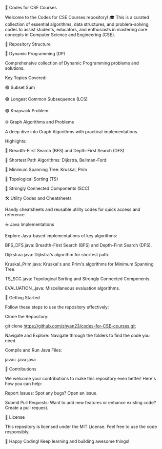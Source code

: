 📘 Codes for CSE Courses

Welcome to the Codes for CSE Courses repository! 🎓 This is a curated collection of essential algorithms, data structures, and problem-solving codes to assist students, educators, and enthusiasts in mastering core concepts in Computer Science and Engineering (CSE).

📂 Repository Structure

🧮 Dynamic Programming (DP)

Comprehensive collection of Dynamic Programming problems and solutions.

Key Topics Covered:

🟢 Subset Sum

🟢 Longest Common Subsequence (LCS)

🟢 Knapsack Problem

🌐 Graph Algorithms and Problems

A deep dive into Graph Algorithms with practical implementations.

Highlights:

🔵 Breadth-First Search (BFS) and Depth-First Search (DFS)

🔵 Shortest Path Algorithms: Dijkstra, Bellman-Ford

🔵 Minimum Spanning Tree: Kruskal, Prim

🔵 Topological Sorting (TS)

🔵 Strongly Connected Components (SCC)

🛠️ Utility Codes and Cheatsheets

Handy cheatsheets and reusable utility codes for quick access and reference.

☕ Java Implementations

Explore Java-based implementations of key algorithms:

BFS_DFS.java: Breadth-First Search (BFS) and Depth-First Search (DFS).

Dijkstraa.java: Dijkstra's algorithm for shortest path.

Kruskal_Prim.java: Kruskal's and Prim's algorithms for Minimum Spanning Tree.

TS_SCC.java: Topological Sorting and Strongly Connected Components.

EVALUATION_.java: Miscellaneous evaluation algorithms.

🚀 Getting Started

Follow these steps to use the repository effectively:

Clone the Repository:

git clone https://github.com/shyan23/codes-for-CSE-courses.git

Navigate and Explore:
Navigate through the folders to find the code you need.

Compile and Run Java Files:

javac <filename>.java
java <filename>

🤝 Contributions

We welcome your contributions to make this repository even better! Here's how you can help:

Report Issues: Spot any bugs? Open an issue.

Submit Pull Requests: Want to add new features or enhance existing code? Create a pull request.

📜 License

This repository is licensed under the MIT License. Feel free to use the code responsibly.

🎉 Happy Coding! Keep learning and building awesome things!
